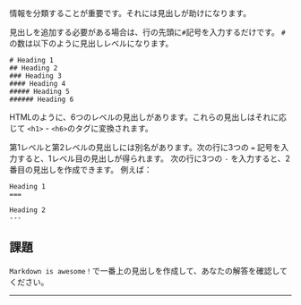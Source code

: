 情報を分類することが重要です。それには見出しが助けになります。

見出しを追加する必要がある場合は、行の先頭に`#`記号を入力するだけです。 `#`の数は以下のように見出しレベルになります。

    # Heading 1
    ## Heading 2
    ### Heading 3
    #### Heading 4
    ##### Heading 5
    ###### Heading 6

HTMLのように、6つのレベルの見出しがあります。これらの見出しはそれに応じて `<h1>` - `<h6>`のタグに変換されます。

第1レベルと第2レベルの見出しには別名があります。次の行に3つの `=` 記号を入力すると、1レベル目の見出しが得られます。
次の行に3つの `-` を入力すると、2番目の見出しを作成できます。 例えば：

    Heading 1
    ===

    Heading 2
    ---

## 課題

`Markdown is awesome！`で一番上の見出しを作成して、あなたの解答を確認してください。

---
